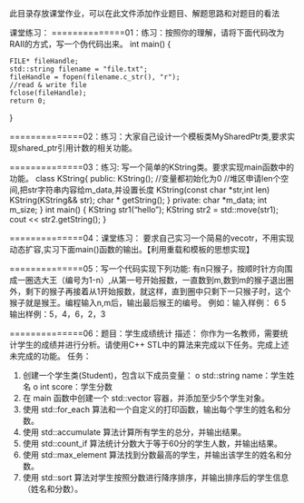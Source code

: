 ﻿此目录存放课堂作业，可以在此文件添加作业题目、解题思路和对题目的看法

课堂练习：
==============01：练习：按照你的理解，请将下面代码改为RAII的方式，写一个伪代码出来。
int main() {

    FILE* fileHandle;
    std::string filename = "file.txt";
    fileHandle = fopen(filename.c_str(), "r");
    //read & write file
    fclose(fileHandle);
    return 0;
}

==============02：练习：大家自己设计一个模板类MySharedPtr类,要求实现shared_ptr引用计数的相关功能。

==============03：练习:
写一个简单的KString类。要求实现main函数中的功能。
class KString{
public:
KString(); //变量都初始化为0
//堆区申请len个空间,把str字符串内容给m_data,并设置长度
KString(const char *str,int len)
KString(KString&& str);
char * getString();
}
private: 
char *m_data; 
int m_size; 
} 
int main()
{ 
KString str1(“hello”);
KString str2 = std::move(str1);
cout << str2.getString();
} 

==============04：课堂练习：
要求自己实习一个简易的vecotr，不用实现动态扩容,实习下面main()函数的输出。【利用重载和模板的思想实现】

==============05：写一个代码实现下列功能:
有n只猴子，按顺时针方向围成一圈选大王（编号为1-n）,从第一号开始报数，一直数到m,数到m的猴子退出圈外，剩下的猴子再接着从1开始报数，就这样，直到圈中只剩下一只猴子时，这个猴子就是猴王。编程输入n,m后，输出最后猴王的编号。
例如：输入样例： 6 5
输出样例：5，4，6，2，3

==============06：题目：学生成绩统计 
描述：
你作为一名教师，需要统计学生的成绩并进行分析。请使用C++ STL中的算法来完成以下任务。完成上述未完成的功能。
任务：
1. 创建一个学生类(Student)，包含以下成员变量：
o std::string name：学生姓名
o int score：学生分数
2. 在 main 函数中创建一个 std::vector<Student> 容器，并添加至少5个学生对象。
3. 使用 std::for_each 算法和一个自定义的打印函数，输出每个学生的姓名和分数。
4. 使用 std::accumulate 算法计算所有学生的总分，并输出结果。
5. 使用 std::count_if 算法统计分数大于等于60分的学生人数，并输出结果。
6. 使用 std::max_element 算法找到分数最高的学生，并输出该学生的姓名和分数。
7. 使用 std::sort 算法对学生按照分数进行降序排序，并输出排序后的学生信息（姓名和分数）。


